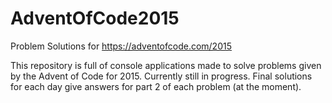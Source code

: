 # AdventOfCode2015
Problem Solutions for https://adventofcode.com/2015

This repository is full of console applications made to solve problems given by the Advent of Code for 2015. Currently still in progress. 
Final solutions for each day give answers for part 2 of each problem (at the moment). 
